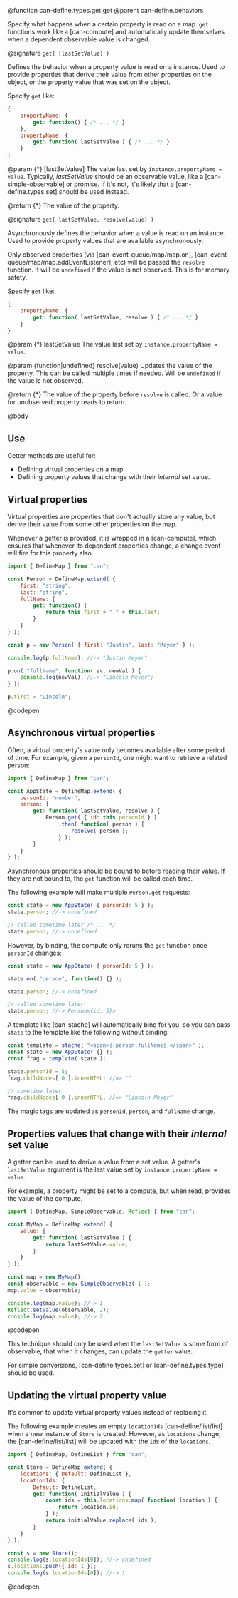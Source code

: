 @function can-define.types.get get
@parent can-define.behaviors

Specify what happens when a certain property is read on a map. `get` functions
work like a [can-compute] and automatically update themselves when a dependent
observable value is changed.


@signature `get( [lastSetValue] )`

Defines the behavior when a property value is read on a instance. Used to provide properties that derive their value from
other properties on the object, or the property value that was set on the object.

Specify `get` like:

```js
{
	propertyName: {
		get: function() { /* ... */ }
	},
	propertyName: {
		get: function( lastSetValue ) { /* ... */ }
	}
}
```

  @param {*} [lastSetValue] The value last set by `instance.propertyName = value`.  Typically, _lastSetValue_
  should be an observable value, like a [can-simple-observable] or promise. If it's not, it's likely
  that a [can-define.types.set] should be used instead.

  @return {*} The value of the property.

@signature `get( lastSetValue, resolve(value) )`

Asynchronously defines the behavior when a value is read on an instance. Used to provide property values that
are available asynchronously.

Only observed properties (via [can-event-queue/map/map.on], [can-event-queue/map/map.addEventListener], etc) will be passed the `resolve` function.  It will be `undefined` if the value is not observed. This is for memory safety.

Specify `get` like:

```js
{
	propertyName: {
		get: function( lastSetValue, resolve ) { /* ... */ }
	}
}
```

  @param {*} lastSetValue The value last set by `instance.propertyName = value`.

  @param {function|undefined} resolve(value) Updates the value of the property. This can be called
  multiple times if needed. Will be `undefined` if the value is not observed.

  @return {*} The value of the property before `resolve` is called.  Or a value for unobserved property reads
  to return.

@body

## Use

Getter methods are useful for:

 - Defining virtual properties on a map.
 - Defining property values that change with their _internal_ set value.

## Virtual properties


Virtual properties are properties that don't actually store any value, but derive their value
from some other properties on the map.

Whenever a getter is provided, it is wrapped in a [can-compute], which ensures
that whenever its dependent properties change, a change event will fire for this property also.

```js
import { DefineMap } from "can";

const Person = DefineMap.extend( {
	first: "string",
	last: "string",
	fullName: {
		get: function() {
			return this.first + " " + this.last;
		}
	}
} );

const p = new Person( { first: "Justin", last: "Meyer" } );

console.log(p.fullName); //-> "Justin Meyer"

p.on( "fullName", function( ev, newVal ) {
	console.log(newVal); //-> "Lincoln Meyer";
} );

p.first = "Lincoln";
```
@codepen

## Asynchronous virtual properties

Often, a virtual property's value only becomes available after some period of time.  For example,
given a `personId`, one might want to retrieve a related person:

```js
import { DefineMap } from "can";

const AppState = DefineMap.extend( {
	personId: "number",
	person: {
		get: function( lastSetValue, resolve ) {
			Person.get( { id: this.personId } )
				.then( function( person ) {
					resolve( person );
				} );
		}
	}
} );
```

Asynchronous properties should be bound to before reading their value.  If
they are not bound to, the `get` function will be called each time.

The following example will make multiple `Person.get` requests:

```js
const state = new AppState( { personId: 5 } );
state.person; //-> undefined

// called sometime later /* ... */
state.person; //-> undefined
```

However, by binding, the compute only reruns the `get` function once `personId` changes:

```js
const state = new AppState( { personId: 5 } );

state.on( "person", function() {} );

state.person; //-> undefined

// called sometime later
state.person; //-> Person<{id: 5}>
```

A template like [can-stache] will automatically bind for you, so you can pass
`state` to the template like the following without binding:

```js
const template = stache( "<span>{{person.fullName}}</span>" );
const state = new AppState( {} );
const frag = template( state );

state.personId = 5;
frag.childNodes[ 0 ].innerHTML; //=> ""

// sometime later
frag.childNodes[ 0 ].innerHTML; //=> "Lincoln Meyer"
```

The magic tags are updated as `personId`, `person`, and `fullName` change.


## Properties values that change with their _internal_ set value

A getter can be used to derive a value from a set value. A getter's
`lastSetValue` argument is the last value set by `instance.propertyName = value`.

For example, a property might be set to a compute, but when read, provides the value
of the compute.

```js
import { DefineMap, SimpleObservable, Reflect } from "can";

const MyMap = DefineMap.extend( {
	value: {
		get: function( lastSetValue ) {
			return lastSetValue.value;
		}
	}
} );

const map = new MyMap();
const observable = new SimpleObservable( 1 );
map.value = observable;

console.log(map.value); //-> 1
Reflect.setValue(observable, 2);
console.log(map.value); //-> 2
```
@codepen

This technique should only be used when the `lastSetValue` is some form of
observable, that when it changes, can update the `getter` value.

For simple conversions, [can-define.types.set] or [can-define.types.type] should be used.

## Updating the virtual property value

It's common to update virtual property values
instead of replacing it.

The following example creates an empty `locationIds` [can-define/list/list] when a new
instance of `Store` is created.  However, as `locations` change,
the [can-define/list/list] will be updated with the `id`s of the `locations`.


```js
import { DefineMap, DefineList } from "can";

const Store = DefineMap.extend( {
	locations: { Default: DefineList },
	locationIds: {
		Default: DefineList,
		get: function( initialValue ) {
			const ids = this.locations.map( function( location ) {
				return location.id;
			} );
			return initialValue.replace( ids );
		}
	}
} );

const s = new Store();
console.log(s.locationIds[0]); //-> undefined
s.locations.push({ id: 1 });
console.log(s.locationIds[0]); //-> 1
```
@codepen
